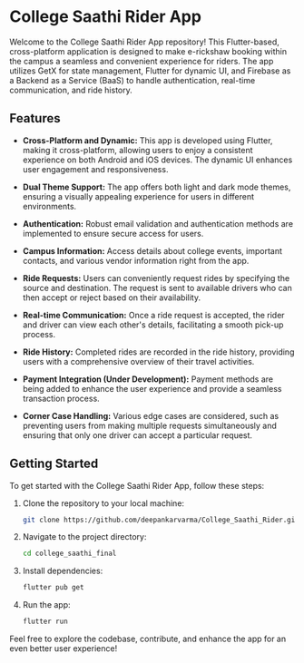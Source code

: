 # College Saathi Rider App

Welcome to the College Saathi Rider App repository! This Flutter-based, cross-platform application is designed to make e-rickshaw booking within the campus a seamless and convenient experience for riders. The app utilizes GetX for state management, Flutter for dynamic UI, and Firebase as a Backend as a Service (BaaS) to handle authentication, real-time communication, and ride history.

## Features

- **Cross-Platform and Dynamic:** This app is developed using Flutter, making it cross-platform, allowing users to enjoy a consistent experience on both Android and iOS devices. The dynamic UI enhances user engagement and responsiveness.

- **Dual Theme Support:** The app offers both light and dark mode themes, ensuring a visually appealing experience for users in different environments.

- **Authentication:** Robust email validation and authentication methods are implemented to ensure secure access for users.

- **Campus Information:** Access details about college events, important contacts, and various vendor information right from the app.

- **Ride Requests:** Users can conveniently request rides by specifying the source and destination. The request is sent to available drivers who can then accept or reject based on their availability.

- **Real-time Communication:** Once a ride request is accepted, the rider and driver can view each other's details, facilitating a smooth pick-up process.

- **Ride History:** Completed rides are recorded in the ride history, providing users with a comprehensive overview of their travel activities.

- **Payment Integration (Under Development):** Payment methods are being added to enhance the user experience and provide a seamless transaction process.

- **Corner Case Handling:** Various edge cases are considered, such as preventing users from making multiple requests simultaneously and ensuring that only one driver can accept a particular request.

## Getting Started

To get started with the College Saathi Rider App, follow these steps:

1. Clone the repository to your local machine:
   ```bash
   git clone https://github.com/deepankarvarma/College_Saathi_Rider.git
   ```

2. Navigate to the project directory:
   ```bash
   cd college_saathi_final
   ```

3. Install dependencies:
   ```bash
   flutter pub get
   ```

4. Run the app:
   ```bash
   flutter run
   ```

Feel free to explore the codebase, contribute, and enhance the app for an even better user experience!

